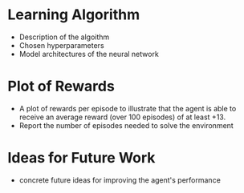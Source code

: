 # Learning Algorithm

- Description of the algoithm
- Chosen hyperparameters
- Model architectures of the neural network

# Plot of Rewards

- A plot of rewards per episode to illustrate that the agent is able to receive an average reward (over 100 episodes) of at least +13.
- Report the number of episodes needed to solve the environment

# Ideas for Future Work

- concrete future ideas for improving the agent's performance
